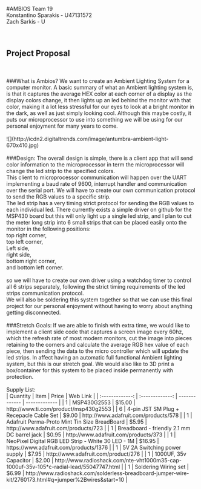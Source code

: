 #AMBIOS
Team 19
<br/>
Konstantino Sparakis - U47131572
<br/>
Zach Sarkis - U
<br/>
<br/>
<br/>
## Project Proposal
<br/>
<br/>
###What is Ambios?
We want to create an Ambient Lighting System for a computer monitor. A basic summary of what an Ambient lighting system is, is that it captures the average HEX color at each corner of a display as the display colors change, it then lights up an led behind the monitor with that color, making it a lot less stressful for our eyes to look at a bright monitor in the dark, as well as just simply looking cool. Although this maybe costly, it puts our microprocessor to use into something we will be using for our personal enjoyment for many years to come.
<br/>
<br/>
![](http://icdn2.digitaltrends.com/image/antumbra-ambient-light-670x410.jpg)
<br/>
<br/>
###Design:
The overall design is simple, there is a client app that will send color information to the microprocessor in term the microprocessor will change the led strip to the specified colors.
<br />
This client to microprocessor communication will happen over the UART implementing a baud rate of 9600, interrupt handler and communication over the serial port. We will have to create our own communication protocol to send the RGB values to a specific strip.
<br />
The led strip has a very timing strict protocol for sending the RGB values to each individual led. There currently exists a simple driver on github for the MSP430 board but this will only light up a single led strip, and I plan to cut the meter long strip into 6 small strips that can be placed easily onto the monitor in the following positions:
<br/>
top right corner,<br/>
top left corner,<br/>
Left side,<br/>
right side,<br/>
bottom right corner,<br/>
and bottom left corner.<br/>
<br />
so we will have to create our own driver using a watchdog timer to control all 6 strips separately, following the strict timing requirements of the led strips communication protocol.
<br />
We will also be soldering this system together so that we can use this final project for our personal enjoyment without having to worry about anything getting disconnected.
<br />
<br />
###Stretch Goals:
If we are able to finish with extra time, we would like to implement a client side code that captures a screen image every 60hz, which the refresh rate of most modern monitors, cut the image into pieces retaining to the corners and calculate the average RGB hex value of each piece, then sending the data to the micro controller which will update the led strips. In affect having an automatic full functional Ambient lighting system, but this is our stretch goal.
We would also like to 3D print a box/container for this system to be placed inside permanently with protection.
<br/>
<br/>
Supply List:
<br/>
| Quantity        |   Item          |     Price     |    Web Link   |
| :-------------: | :-------------: | ------------- | ------------- |
|  1            | MSP430G2553   | $15.00        | http://www.ti.com/product/msp430g2553 |
| 6             | 4-pin JST SM Plug + Recepacle Cable Set | $9.00 | http://www.adafruit.com/products/578 |
| 1             | Adafruit Perma-Proto Mint Tin Size BreadBoard | $5.95 | http://www.adafruit.com/products/723 |
| 1             | Breadboard - friendly 2.1 mm DC barrel jack | $0.95 | http://www.adafruit.com/products/373 |
| 1             | NeoPixel Digital RGB LED Strip - White 30 LED - 1M | $16.95 | https://www.adafruit.com/products/1376 | 
| 1             | 5V 2A Switching power supply | $7.95 | http://www.adafruit.com/product/276 |
| 1             | 1000UF, 35v Capacitor | $2.00 | http://www.radioshack.com/nte-vht1000m35-cap-1000uf-35v-105*c-radial-lead/55047747.html |
| 1             | Soldering Wiring set | $6.99 | http://www.radioshack.com/solderless-breadboard-jumper-wire-kit/2760173.html#q=jumper%2Bwires&start=10 |
